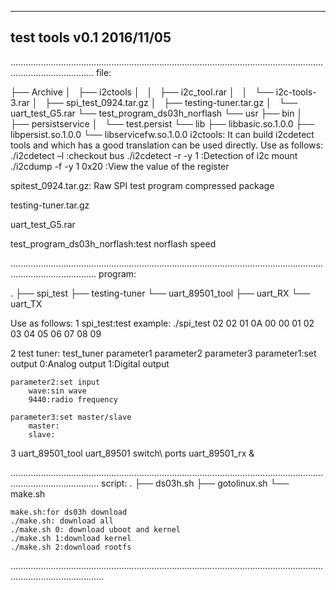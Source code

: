 ----------------------------------------
test tools v0.1
2016/11/05
----------------------------------------

.............................................................................................................................................................
file:

├── Archive
│   ├── i2ctools
│   │   ├── i2c_tool.rar
│   │   └── i2c-tools-3.rar
│   ├── spi_test_0924.tar.gz
│   ├── testing-tuner.tar.gz
│   └── uart_test_G5.rar
└── test_program_ds03h_norflash
    └── usr
        ├── bin
        │   ├── persistservice
        │   └── test.persist
        └── lib
            ├── libbasic.so.1.0.0
            ├── libpersist.so.1.0.0
            └── libservicefw.so.1.0.0
i2ctools:
	It can build i2cdetect tools and which has a good translation can be used directly.
	Use as follows:
		./i2cdetect –l			:checkout bus
		./i2cdetect -r -y 1		:Detection of i2c mount
		./i2cdump -f -y 1 0x20  :View the value of the register

spitest_0924.tar.gz:
	Raw SPI test program compressed package

testing-tuner.tar.gz

uart_test_G5.rar

test_program_ds03h_norflash:test norflash speed

..............................................................................................................................................................
program:

.
├── spi_test
├── testing-tuner
└── uart_89501_tool
    ├── uart_RX
	    └── uart_TX

Use as follows:
1 spi_test:test example: ./spi_test 02 02 01 0A 00 00 01 02 03 04 05 06 07 08 09

2 test tuner: test_tuner parameter1 parameter2 parameter3
	parameter1:set output
		0:Analog output
		1:Digital output

	parameter2:set input
		wave:sin wave
		9440:radio frequency

	parameter3:set master/slave
		master:
		slave:

3 uart_89501_tool
	uart_89501 switch\ ports
	uart_89501_rx &

...............................................................................................................................................................
script:
.
├── ds03h.sh
├── gotolinux.sh
└── make.sh

	make.sh:for ds03h download
	./make.sh: download all
	./make.sh 0: download uboot and kernel
	./make.sh 1:download kernel
	./make.sh 2:download rootfs

.................................................................................................................................................................
